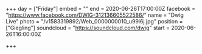 +++
day = ["Friday"]
embed = ""
end = 2020-06-26T17:00:00Z
facebook = "https://www.facebook.com/DWIG-312136605522586/"
name = "Dwig Live"
photo = "/v1583319892/Web_0000000010_u99i6j.jpg"
position = ["Giegling"]
soundcloud = "https://soundcloud.com/dwig"
start = 2020-06-26T16:00:00Z

+++
